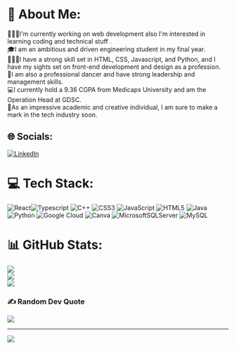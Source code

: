 # 💫 About Me:
👩🏻‍💻I'm currently working on web development also I'm interested in learning coding and technical stuff .<br>
🎓I am an ambitious and driven engineering student in my final year.<br>
🤹🏻‍♀️I have a strong skill set in HTML, CSS, Javascript, and Python, and I have my sights set on front-end development and design as a profession.<br>
🔗I am also a professional dancer and have strong leadership and management skills.<br>
💻I currently hold a 9.36 CGPA from Medicaps University and am the Operation Head at GDSC.<br>
💼As an impressive academic and creative individual, I am sure to make a mark in the tech industry soon.




## 🌐 Socials:
[![LinkedIn](https://img.shields.io/badge/LinkedIn-%230077B5.svg?logo=linkedin&logoColor=white)](https://linkedin.com/in/vanshika-juneja-11a194212) 

# 💻 Tech Stack:
![React](https://img.shields.io/badge/react-%2300599C.svg?style=for-the-badge&logo=c%2B%2B&logoColor=white)![Typescript](https://img.shields.io/badge/typescript-%2300599C.svg?style=for-the-badge&logo=c%2B%2B&logoColor=white)
![C++](https://img.shields.io/badge/c++-%2300599C.svg?style=for-the-badge&logo=c%2B%2B&logoColor=white) ![CSS3](https://img.shields.io/badge/css3-%231572B6.svg?style=for-the-badge&logo=css3&logoColor=white) ![JavaScript](https://img.shields.io/badge/javascript-%23323330.svg?style=for-the-badge&logo=javascript&logoColor=%23F7DF1E) ![HTML5](https://img.shields.io/badge/html5-%23E34F26.svg?style=for-the-badge&logo=html5&logoColor=white) ![Java](https://img.shields.io/badge/java-%23ED8B00.svg?style=for-the-badge&logo=java&logoColor=white) ![Python](https://img.shields.io/badge/python-3670A0?style=for-the-badge&logo=python&logoColor=ffdd54) ![Google Cloud](https://img.shields.io/badge/Google%20Cloud-%234285F4.svg?style=for-the-badge&logo=google-cloud&logoColor=white) ![Canva](https://img.shields.io/badge/Canva-%2300C4CC.svg?style=for-the-badge&logo=Canva&logoColor=white) ![MicrosoftSQLServer](https://img.shields.io/badge/Microsoft%20SQL%20Sever-CC2927?style=for-the-badge&logo=microsoft%20sql%20server&logoColor=white) ![MySQL](https://img.shields.io/badge/mysql-%2300f.svg?style=for-the-badge&logo=mysql&logoColor=white)
# 📊 GitHub Stats:
![](https://github-readme-stats.vercel.app/api?username=Vanshi10&theme=dark&hide_border=false&include_all_commits=false&count_private=false)<br/>
![](https://github-readme-streak-stats.herokuapp.com/?user=Vanshi10&theme=dark&hide_border=false)<br/>
![](https://github-readme-stats.vercel.app/api/top-langs/?username=Vanshi10&theme=dark&hide_border=false&include_all_commits=false&count_private=false&layout=compact)

### ✍️ Random Dev Quote
![](https://quotes-github-readme.vercel.app/api?type=horizontal&theme=radical)

---
[![](https://visitcount.itsvg.in/api?id=Vanshi10&icon=0&color=0)](https://visitcount.itsvg.in)

<!-- Proudly created with GPRM ( https://gprm.itsvg.in ) -->
